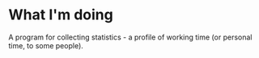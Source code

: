 # What I'm doing

A program for collecting statistics - a profile of working time (or personal time, to some people).